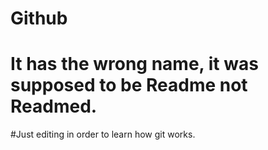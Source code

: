 # Github
# It has the wrong name, it was supposed to be Readme not Readmed.
#Just editing in order to learn how git works.
